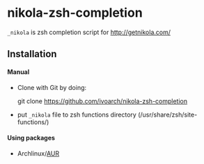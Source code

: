nikola-zsh-completion
=====================
`_nikola` is zsh completion script for <http://getnikola.com/>

Installation
---------------

#### Manual
- Clone with Git by doing:

    git clone https://github.com/ivoarch/nikola-zsh-completion

- put `_nikola` file to zsh functions directory (/usr/share/zsh/site-functions/)

#### Using packages
- Archlinux/[AUR](https://aur.archlinux.org/packages/nikola-zsh-completion/)
